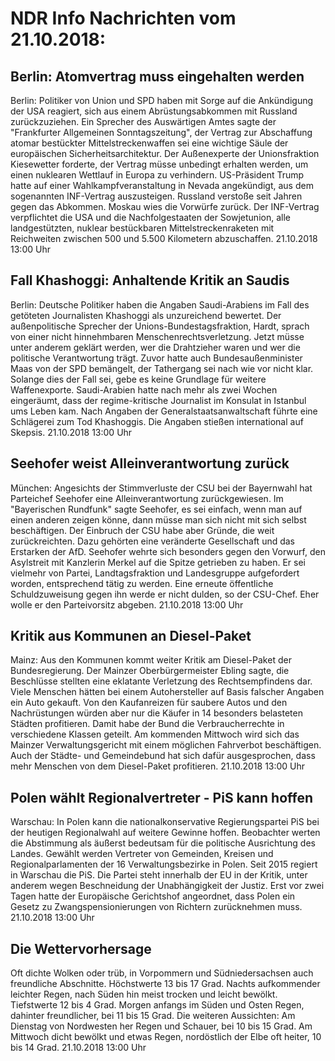 # NDR Info Nachrichten vom 21.10.2018:


## Berlin: Atomvertrag muss eingehalten werden
Berlin: Politiker von Union und SPD haben mit Sorge auf die Ankündigung der USA reagiert, sich aus einem Abrüstungsabkommen mit Russland zurückzuziehen. Ein Sprecher des Auswärtigen Amtes sagte der "Frankfurter Allgemeinen Sonntagszeitung", der Vertrag zur Abschaffung atomar bestückter Mittelstreckenwaffen sei eine wichtige Säule der europäischen Sicherheitsarchitektur. Der Außenexperte der Unionsfraktion Kiesewetter forderte, der Vertrag müsse unbedingt erhalten werden, um einen nuklearen Wettlauf in Europa zu verhindern. US-Präsident Trump hatte auf einer Wahlkampfveranstaltung in Nevada angekündigt, aus dem sogenannten INF-Vertrag auszusteigen. Russland verstoße seit Jahren gegen das Abkommen. Moskau wies die Vorwürfe zurück. Der INF-Vertrag verpflichtet die USA und die Nachfolgestaaten der Sowjetunion, alle landgestützten, nuklear bestückbaren Mittelstreckenraketen mit Reichweiten zwischen 500 und 5.500 Kilometern abzuschaffen. 21.10.2018 13:00 Uhr 

## Fall Khashoggi: Anhaltende Kritik an Saudis
Berlin:	Deutsche Politiker haben die Angaben Saudi-Arabiens im Fall des getöteten Journalisten Khashoggi als unzureichend bewertet. Der außenpolitische Sprecher der Unions-Bundestagsfraktion, Hardt, sprach von einer nicht hinnehmbaren Menschenrechtsverletzung. Jetzt müsse unter anderem geklärt werden, wer die Drahtzieher waren und wer die politische Verantwortung trägt. Zuvor hatte auch Bundesaußenminister Maas von der SPD bemängelt, der Tathergang sei nach wie vor nicht klar. Solange dies der Fall sei, gebe es keine Grundlage für weitere Waffenexporte. Saudi-Arabien hatte nach mehr als zwei Wochen eingeräumt, dass der regime-kritische Journalist im Konsulat in Istanbul ums Leben kam. Nach Angaben der Generalstaatsanwaltschaft führte eine Schlägerei zum Tod Khashoggis. Die Angaben stießen international auf Skepsis. 21.10.2018 13:00 Uhr 

## Seehofer weist Alleinverantwortung zurück
München: Angesichts der Stimmverluste der CSU bei der Bayernwahl hat Parteichef Seehofer eine Alleinverantwortung zurückgewiesen. Im "Bayerischen Rundfunk" sagte Seehofer, es sei einfach, wenn man auf einen anderen zeigen könne, dann müsse man sich nicht mit sich selbst beschäftigen. Der Einbruch der CSU habe aber Gründe, die weit zurückreichten. Dazu gehörten eine veränderte Gesellschaft und das Erstarken der AfD. Seehofer wehrte sich besonders gegen den Vorwurf, den Asylstreit mit Kanzlerin Merkel auf die Spitze getrieben zu haben. Er sei vielmehr von Partei, Landtagsfraktion und Landesgruppe aufgefordert worden, entsprechend tätig zu werden. Eine erneute öffentliche Schuldzuweisung gegen ihn werde er nicht dulden, so der CSU-Chef. Eher wolle er den Parteivorsitz abgeben. 21.10.2018 13:00 Uhr 

## Kritik aus Kommunen an Diesel-Paket
Mainz:	Aus den Kommunen kommt weiter Kritik am Diesel-Paket der Bundesregierung. Der Mainzer Oberbürgermeister Ebling sagte, die Beschlüsse stellten eine eklatante Verletzung des Rechtsempfindens dar. Viele Menschen hätten bei einem Autohersteller auf Basis falscher Angaben ein Auto gekauft. Von den Kaufanreizen für saubere Autos und den Nachrüstungen würden aber nur die Käufer in 14 besonders belasteten Städten profitieren. Damit habe der Bund die Verbraucherrechte in verschiedene Klassen geteilt. Am kommenden Mittwoch wird sich das Mainzer Verwaltungsgericht mit einem möglichen Fahrverbot beschäftigen. Auch der Städte- und Gemeindebund hat sich dafür ausgesprochen, dass mehr Menschen von dem Diesel-Paket profitieren. 21.10.2018 13:00 Uhr 

## Polen wählt Regionalvertreter - PiS kann hoffen
Warschau: In Polen kann die nationalkonservative Regierungspartei PiS bei der heutigen Regionalwahl auf weitere Gewinne hoffen. Beobachter werten die Abstimmung als äußerst bedeutsam für die politische Ausrichtung des Landes. Gewählt werden Vertreter von Gemeinden, Kreisen und Regionalparlamenten der 16 Verwaltungsbezirke in Polen. Seit 2015 regiert in Warschau die PiS. Die Partei steht innerhalb der EU in der Kritik, unter anderem wegen Beschneidung der Unabhängigkeit der Justiz. Erst vor zwei Tagen hatte der Europäische Gerichtshof angeordnet, dass Polen ein Gesetz zu Zwangspensionierungen von Richtern zurücknehmen muss. 21.10.2018 13:00 Uhr 

## Die Wettervorhersage
Oft dichte Wolken oder trüb, in Vorpommern und Südniedersachsen auch freundliche Abschnitte. Höchstwerte 13 bis 17 Grad. Nachts aufkommender leichter Regen, nach Süden hin meist trocken und leicht bewölkt. Tiefstwerte 12 bis 4 Grad. Morgen anfangs im Süden und Osten Regen, dahinter freundlicher, bei 11 bis 15 Grad. Die weiteren Aussichten: Am Dienstag von Nordwesten her Regen und Schauer, bei 10 bis 15 Grad. Am Mittwoch dicht bewölkt und etwas Regen, nordöstlich der Elbe oft heiter, 10 bis 14 Grad. 21.10.2018 13:00 Uhr 

